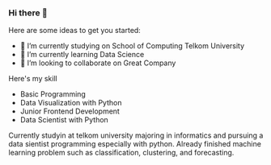 ### Hi there 👋

Here are some ideas to get you started:

- 🔭 I’m currently studying on School of Computing Telkom University
- 🌱 I’m currently learning Data Science
- 👯 I’m looking to collaborate on Great Company

Here's my skill
- Basic Programming
- Data Visualization with Python
- Junior Frontend Development
- Data Scientist with Python

Currently studyin at telkom university majoring in informatics and pursuing a data sientist programming especially with python. Already finished machine learning problem such as classification, clustering, and forecasting.
